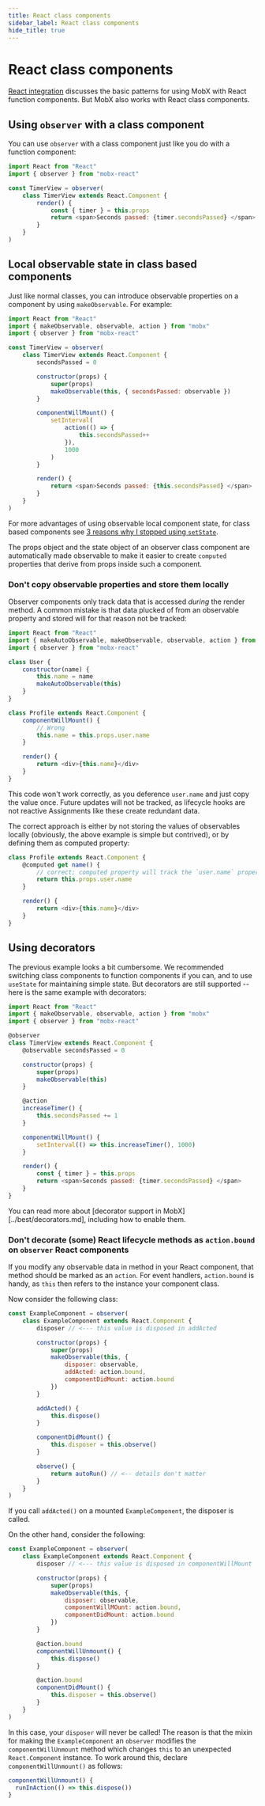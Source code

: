 ```yaml
---
title: React class components
sidebar_label: React class components
hide_title: true
---
```


# React class components

[React integration](react-integration.md) discusses the basic patterns for
using MobX with React function components. But MobX also works with React class components.

## Using `observer` with a class component

You can use `observer` with a class component just like you do with a function
component:

```javascript
import React from "React"
import { observer } from "mobx-react"

const TimerView = observer(
    class TimerView extends React.Component {
        render() {
            const { timer } = this.props
            return <span>Seconds passed: {timer.secondsPassed} </span>
        }
    }
)
```

## Local observable state in class based components

Just like normal classes, you can introduce observable properties on a component by using `makeObservable`. For example:

```javascript
import React from "React"
import { makeObservable, observable, action } from "mobx"
import { observer } from "mobx-react"

const TimerView = observer(
    class TimerView extends React.Component {
        secondsPassed = 0

        constructor(props) {
            super(props)
            makeObservable(this, { secondsPassed: observable })
        }

        componentWillMount() {
            setInterval(
                action(() => {
                    this.secondsPassed++
                }),
                1000
            )
        }

        render() {
            return <span>Seconds passed: {this.secondsPassed} </span>
        }
    }
)
```

For more advantages of using observable local component state, for class based components see [3 reasons why I stopped using `setState`](https://medium.com/@mweststrate/3-reasons-why-i-stopped-using-react-setstate-ab73fc67a42e).

The props object and the state object of an observer class component are automatically made observable to make it easier to create `computed` properties that derive from props inside such a component.

### Don't copy observable properties and store them locally

Observer components only track data that is accessed _during_ the render method. A common mistake is that data plucked of from an observable property and stored will for that reason not be tracked:

```javascript
import React from "React"
import { makeAutoObservable, makeObservable, observable, action } from "mobx"
import { observer } from "mobx-react"

class User {
    constructor(name) {
        this.name = name
        makeAutoObservable(this)
    }
}

class Profile extends React.Component {
    componentWillMount() {
        // Wrong
        this.name = this.props.user.name
    }

    render() {
        return <div>{this.name}</div>
    }
}
```

This code won't work correctly, as you deference `user.name` and just copy the value once. Future updates will not be tracked, as lifecycle hooks are not reactive Assignments like these create redundant data.

The correct approach is either by not storing the values of observables locally (obviously, the above example is simple but contrived), or by defining them as computed property:

```javascript
class Profile extends React.Component {
    @computed get name() {
        // correct; computed property will track the `user.name` property
        return this.props.user.name
    }

    render() {
        return <div>{this.name}</div>
    }
}
```

## Using decorators

The previous example looks a bit cumbersome. We recommended switching class
components to function components if you can, and to use `useState` for maintaining
simple state. But decorators are still supported -- here is the same example with
decorators:

```javascript
import React from "React"
import { makeObservable, observable, action } from "mobx"
import { observer } from "mobx-react"

@observer
class TimerView extends React.Component {
    @observable secondsPassed = 0

    constructor(props) {
        super(props)
        makeObservable(this)
    }

    @action
    increaseTimer() {
        this.secondsPassed += 1
    }

    componentWillMount() {
        setInterval(() => this.increaseTimer(), 1000)
    }

    render() {
        const { timer } = this.props
        return <span>Seconds passed: {timer.secondsPassed} </span>
    }
}
```

You can read more about [decorator support in MobX][../best/decorators.md],
including how to enable them.

### Don't decorate (some) React lifecycle methods as `action.bound` on `observer` React components

If you modify any observable data in method in your React component, that method
should be marked as an `action`. For event handlers, `action.bound` is handy,
as `this` then refers to the instance your component class.

Now consider the following class:

```javascript
const ExampleComponent = observer(
    class ExampleComponent extends React.Component {
        disposer // <--- this value is disposed in addActed

        constructor(props) {
            super(props)
            makeObservable(this, {
                disposer: observable,
                addActed: action.bound,
                componentDidMount: action.bound
            })
        }

        addActed() {
            this.dispose()
        }

        componentDidMount() {
            this.disposer = this.observe()
        }

        observe() {
            return autoRun() // <-- details don't matter
        }
    }
)
```

If you call `addActed()` on a mounted `ExampleComponent`, the disposer is called.

On the other hand, consider the following:

```javascript
const ExampleComponent = observer(
    class ExampleComponent extends React.Component {
        disposer // <--- this value is disposed in componentWillMount

        constructor(props) {
            super(props)
            makeObservable(this, {
                disposer: observable,
                componentWillMOunt: action.bound,
                componentDidMount: action.bound
            })
        }

        @action.bound
        componentWillUnmount() {
            this.dispose()
        }

        @action.bound
        componentDidMount() {
            this.disposer = this.observe()
        }
    }
)
```

In this case, your `disposer` will never be called! The reason is that the mixin for making the `ExampleComponent` an `observer` modifies the `componentWillUnmount` method which changes `this` to an unexpected `React.Component` instance. To work around this, declare `componentWillUnmount()` as follows:

```js
componentWillUnmount() {
  runInAction(() => this.dispose())
}
```
